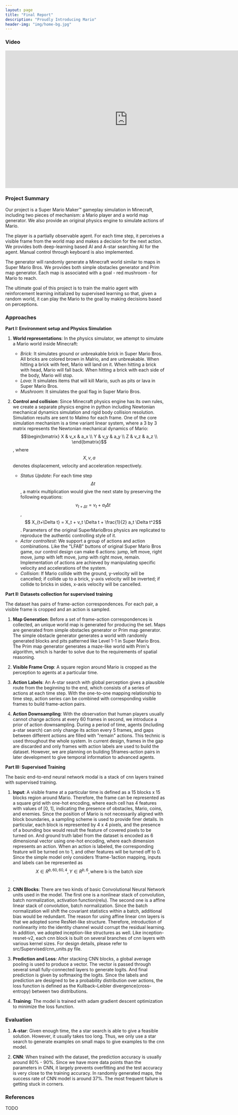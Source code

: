 ```yaml
---
layout: page
title: "Final Report"
description: "Proudly Introducing Mario"
header-img: "img/home-bg.jpg"
---
```


### Video

<iframe src="https://www.youtube.com/embed/8IkFP0T3yOA?VQ=HD1080" width="768" height="432" frameborder="0" allowfullscreen></iframe>

### Project Summary

Our project is a Super Mario Maker™ gameplay simulation in Minecraft, including two pieces of mechanism: a Mario player and a world map generator. We also provide an original physics engine to simulate actions of Mario.

The player is a partially observable agent. For each time step, it perceives a visible frame from the world map and makes a decision for the next action. We provides both deep-learning based AI and A-star searching AI for the agent. Manual control through keyboard is also implemented.

The generator will randomly generate a Minecraft world similar to maps in Super Mario Bros. We provides both simple obstacles generator and Prim map generator. Each map is associated with a goal - red mushroom - for Mario to reach.

The ultimate goal of this project is to train the malrio agent with reinforcement learning initialized by supervised learning so that, given a random world, it can play the Mario to the goal by making decisions based on perceptions.

### Approaches

__Part I: Environment setup and Physics Simulation__<br>

1. __World representations__: In the physics simulator, we attempt to simulate a Mario world inside Minecraft:

    - _Brick_: It simulates ground or unbreakable brick in Super Mario Bros. All bricks are colored brown in Malrio, and are unbreakable. When hitting a brick with feet, Mario will land on it. When hitting a brick with head, Mario will fall back. When hitting a brick with each side of the body, Mario will stop.
    - _Lava_: It simulates items that will kill Mario, such as pits or lava in Super Mario Bros.
    - _Mushroom_: It simulates the goal flag in Super Mario Bros.

2. __Control and collision__: Since Minecraft physics engine has its own rules, we create a separate physics engine in python including Newtonian mechanical dynamics simulation and rigid body collision resolution. Simulation results are sent to Malmo for each frame. One of the core simulation mechanism is a time variant linear system, where a 3 by 3 matrix represents the Newtonian mechanical dynamics of Mario:
$$\begin{bmatrix}
    X & v_x & a_x \\
    Y & v_y & a_y \\
    Z & v_z & a_z \\
\end{bmatrix}$$, where $$X, v, a$$ denotes displacement, velocity and acceleration respectively.

    - _Status Update_:  For each time step $$\Delta t$$, a matrix multiplication would give the next state by preserving the following equations: $$ v_{t+\Delta t} = v_t + a_t \Delta t$$, $$ X_{t+\Delta t} = X_t + v_t \Delta t + \frac{1}{2} a_t \Delta t^2$$. Parameters of the original SuperMarioBros physics are replicated to reproduce the authentic controlling style of it.
    - _Actor controltest_: We support a group of actions and action combinations. Like the "LFAB" buttons of original Super Mario Bros game,  our control design can make 6 actions: jump, left move, right move, jump with left move, jump with right move, remain. Implementation of actions are achieved by manipulating specific velocity and accelerations of the system.
    - _Collision_: If Mario collide with the ground, y-velocity will be cancelled; if collide up to a brick, y-axis velocity will be inverted; if collide to bricks in sides, x-axis velocity will be cancelled.

__Part II: Datasets collection for supervised training__<br>

The dataset has pairs of frame-action correspondences. For each pair, a visible frame is cropped and an action is sampled.

1. __Map Generation__: Before a set of frame-action correspondences is collected, an unique world map is generated for producing the set. Maps are generated from simple obstacles generator or Prim map generator. The simple obstacle generator generates a world with randomly generated blocks and pits patterned like Level 1-1 in Super Mario Bros. The Prim map generator generates a maze-like world with Prim's algorithm, which is harder to solve due to the requirements of spatial reasoning.

2. __Visible Frame Crop__: A square region around Mario is cropped as the perception to agents at a particular time.

3. __Action Labels__: An A-star search with global perception gives a plausible route from the beginning to the end, which consists of a series of actions at each time step. With the one-to-one mapping relationship to time step, action series can be combined with corresponding visible frames to build frame-action pairs.

4. __Action Downsampling__: With the observation that human players usually cannot change actions at every 60 frames in second, we introduce a prior of action downsampling. During a period of time, agents (including a-star search) can only change its action every 5 frames, and gaps between different actions are filled with "remain" actions. This technic is used throughout the whole system. In current design, frames in the gap are discarded and only frames with action labels are used to build the dataset. However, we are planning on building 5frames-action pairs in later development to give temporal information to advanced agents.

__Part III: Supervised Training__<br>

The basic end-to-end neural network modal is a stack of cnn layers trained with supervised training.

1. __Input__: A visible frame at a particular time is defined as a 15 blocks x 15 blocks region around Mario. Therefore, the frame can be represented as a square grid with one-hot encoding, where each cell has 4 features with values of [0, 1], indicating the presence of obstacles, Mario, coins, and enemies. Since the position of Mario is not necessarily aligned with block boundaries, a sampling scheme is used to provide finer details. In particular, each block is represented by 4 x 4 pixels, and the presence of a bounding box would result the feature of covered pixels to be turned on. And ground truth label from the dataset is encoded as 6 dimensional vector using one-hot encoding, where each dimension represents an action. When an action is labeled, the corresponding feature will be turned on to 1, and other features will be turned off to 0. Since the simple model only considers 1frame-1action mapping, inputs and labels can be represented as $$X \in R^{b,60,60,4}, Y \in R^{b,6}, \text{where b is the batch size}$$.

2. __CNN Blocks__: There are two kinds of basic Convolutional Neural Network units used in the model. The first one is a nonlinear stack of convolution, batch normalization, activation function(relu). The second one is a affine linear stack of convolution, batch normalization. Since the batch normalization will shift the covariant statistics within a batch, additional bias would be redundant. The reason for using affine linear cnn layers is that we adopted some ResNet-like structure. Therefore, introduction of nonlinearity into the identity channel would corrupt the residual learning. In addition, we adopted inception-like structures as well. Like inception-resnet-v2, each cnn block is built on several branches of cnn layers with various kernel sizes. For design details, please refer to src/Supervised/cnn_units.py file.

3. __Prediction and Loss__: After stacking CNN blocks, a global average pooling is used to produce a vector. The vector is passed through several small fully-connected layers to generate logits. And final prediction is given by softmaxing the logits. Since the labels and prediction are designed to be a probability distribution over actions, the loss function is defined as the Kullback–Leibler divergence(cross-entropy) between two distributions.

4. __Training__: The model is trained with adam gradient descent optimization to minimize the loss function.

### Evaluation
1. __A-star__: Given enough time, the a star search is able to give a feasible solution. However, it usually takes too long. Thus, we only use a star search to generate examples on small maps to give examples to the cnn model.

2. __CNN__: When trained with the dataset, the prediction accuracy is usually around 80% - 90%. Since we have more data points than the parameters in CNN, it largely prevents overfitting and the test accuracy is very close to the training accuracy. In randomly generated maps, the success rate of CNN model is around 37%. The most frequent failure is getting stuck in corners.

### References
TODO
